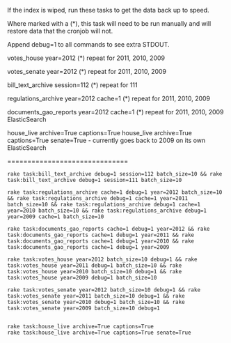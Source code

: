 If the index is wiped, run these tasks to get the data back up to speed. 

Where marked with a (*), this task will need to be run manually and will restore data that the cronjob will not.

Append debug=1 to all commands to see extra STDOUT.


votes_house year=2012
	(*) repeat for 2011, 2010, 2009

votes_senate year=2012
	(*) repeat for 2011, 2010, 2009
	
bill_text_archive session=112
	(*) repeat for 111

regulations_archive year=2012 cache=1
	(*) repeat for 2011, 2010, 2009

documents_gao_reports year=2012 cache=1
	(*) repeat for 2011, 2010, 2009
	ElasticSearch

house_live archive=True captions=True
house_live archive=True captions=True senate=True
	- currently goes back to 2009 on its own
	ElasticSearch

==============================

	rake task:bill_text_archive debug=1 session=112 batch_size=10 && rake task:bill_text_archive debug=1 session=111 batch_size=10

	rake task:regulations_archive cache=1 debug=1 year=2012 batch_size=10 && rake task:regulations_archive debug=1 cache=1 year=2011 batch_size=10 && rake task:regulations_archive debug=1 cache=1 year=2010 batch_size=10 && rake task:regulations_archive debug=1 year=2009 cache=1 batch_size=10

	rake task:documents_gao_reports cache=1 debug=1 year=2012 && rake task:documents_gao_reports cache=1 debug=1 year=2011 && rake task:documents_gao_reports cache=1 debug=1 year=2010 && rake task:documents_gao_reports cache=1 debug=1 year=2009

	rake task:votes_house year=2012 batch_size=10 debug=1 && rake task:votes_house year=2011 debug=1 batch_size=10 && rake task:votes_house year=2010 batch_size=10 debug=1 && rake task:votes_house year=2009 debug=1 batch_size=10 

	rake task:votes_senate year=2012 batch_size=10 debug=1 && rake task:votes_senate year=2011 batch_size=10 debug=1 && rake task:votes_senate year=2010 debug=1 batch_size=10 && rake task:votes_senate year=2009 batch_size=10 debug=1

	
	rake task:house_live archive=True captions=True
	rake task:house_live archive=True captions=True senate=True
